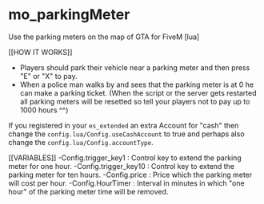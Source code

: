 # mo_parkingMeter
Use the parking meters on the map of GTA for FiveM [lua]

[[HOW IT WORKS]]
- Players should park their vehicle near a parking meter and then press "E" or "X" to pay.
- When a police man walks by and sees that the parking meter is at 0 he can make a parking ticket.
(When the script or the server gets restarted all parking meters will be resetted so tell your players not to pay up to 1000 hours ^^)

If you registered in your ``es_extended`` an extra Account for "cash" then change the ``config.lua/Config.useCashAccount`` to true and perhaps also change the ``config.lua/Config.accountType``.

[[VARIABLES]]
-Config.trigger_key1 : Control key to extend the parking meter for one hour.
-Config.trigger_key10 : Control key to extend the parking meter for ten hours.
-Config.price : Price which the parking meter will cost per hour.
-Config.HourTimer : Interval in minutes in which "one hour" of the parking meter time will be removed.
